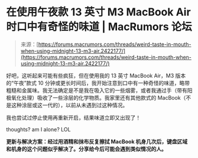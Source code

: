 <!--yml

category: 未分类

日期：2024-05-29 12:33:04

-->

# 在使用午夜款 13 英寸 M3 MacBook Air 时口中有奇怪的味道 | MacRumors 论坛

> 来源：[https://forums.macrumors.com/threads/weird-taste-in-mouth-when-using-midnight-13-m3-air.2422177/](https://forums.macrumors.com/threads/weird-taste-in-mouth-when-using-midnight-13-m3-air.2422177/)

好吧，这听起来可能有些疯狂，但在使用我的 13 英寸 MacBook Air，M3 版本的“午夜”款式 10 分钟或更长时间后，我开始注意到口中有一种奇怪的味道，略带粗糙和金属味。我无法确定是不是我在吸入它的一些烟雾，或者我通过手（带有阳极氧化处理）吸收了一些涂层的化学物质。我家里还有其他款式的 MacBook（不是这种涂层或这一代的），以前从未遇到过这种情况。

我也尝试过停止使用再重新开启，结果味道立即又出现了！

thoughts? am I alone? LOL

**更新与解决方案：经过用酒精和抹布反复擦拭 MacBook 机身几次后，键盘区域和机身的这个问题似乎解决了。分享给今后可能会遇到类似情况的人。**
